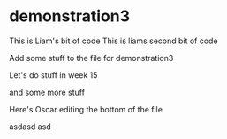 # demonstration3
This is Liam's bit of code
This is liams second bit of code

Add some stuff to the file for demonstration3

Let's do stuff in week 15


and some more stuff 

Here's Oscar editing the bottom of the file

asdasd
asd
